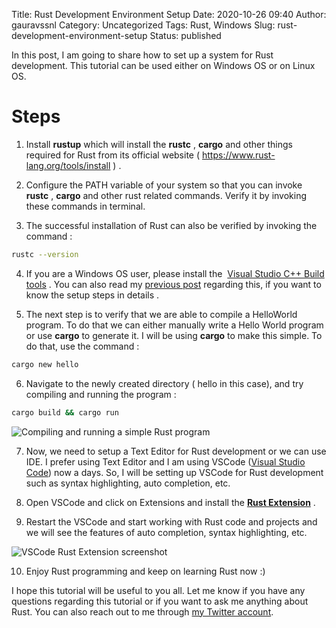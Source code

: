 Title: Rust Development Environment Setup
Date: 2020-10-26 09:40
Author: gauravssnl
Category: Uncategorized
Tags: Rust, Windows
Slug: rust-development-environment-setup
Status: published

In this post, I am going to share how to set up a system for Rust development. This tutorial can be used either on Windows OS or on Linux OS.

# Steps

1.  Install **rustup** which will install the **rustc** , **cargo** and other things required for Rust from its official website ( <https://www.rust-lang.org/tools/install> ) .

2.  Configure the PATH variable of your system so that you can invoke **rustc** , **cargo** and other rust related commands. Verify it by invoking these commands in terminal.

3.  The successful installation of Rust can also be verified by invoking the command :

```bash
rustc --version
```

4.  If you are a Windows OS user, please install the  [Visual Studio C++ Build tools](https://visualstudio.microsoft.com/visual-cpp-build-tools/) . You can also read my [previous post](https://gauravssnl.wordpress.com/2020/06/24/install-visual-studio-for-c-c-and-rust-development-on-windows-os/) regarding this, if you want to know the setup steps in details .

5.  The next step is to verify that we are able to compile a HelloWorld program. To do that we can either manually write a Hello World program or use **cargo** to generate it. I will be using **cargo** to make this simple. To do that, use the command :

```bash
cargo new hello
```

6.  Navigate to the newly created directory ( hello in this case), and try compiling and running the program : 
```bash 
cargo build && cargo run
```

![Compiling and running a simple Rust program](https://gauravssnl.files.wordpress.com/2020/10/image.png?w=603)

7. Now, we need to setup a Text Editor for Rust development or we can use IDE. I prefer using Text Editor and I am using VSCode ([Visual Studio Code](https://code.visualstudio.com/)) now a days. So, I will be setting up VSCode for Rust development such as syntax highlighting, auto completion, etc.

8. Open VSCode and click on Extensions and install the **[Rust Extension](https://marketplace.visualstudio.com/items?itemName=rust-lang.rust)** .

9. Restart the VSCode and start working with Rust code and projects and we will see the features of auto completion, syntax highlighting, etc.

![VSCode Rust Extension screenshot](https://gauravssnl.files.wordpress.com/2020/10/image-2.png?w=1024)

10. Enjoy Rust programming and keep on learning Rust now :)

I hope this tutorial will be useful to you all. Let me know if you have any questions regarding this tutorial or if you want to ask me anything about Rust. You can also reach out to me through [my Twitter account](https://twitter.com/gauravssnl).

